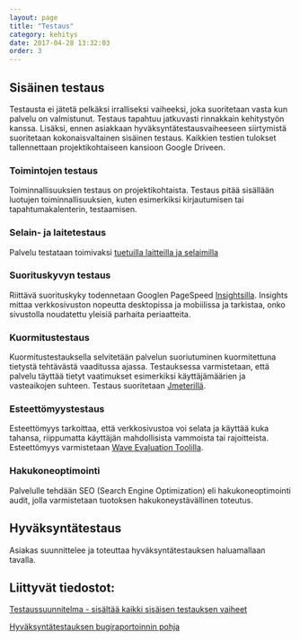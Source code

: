 ```yaml
---
layout: page
title: "Testaus"
category: kehitys
date: 2017-04-28 13:32:03
order: 3
---
```


## Sisäinen testaus

Testausta ei jätetä pelkäksi irralliseksi vaiheeksi, joka suoritetaan vasta kun palvelu on valmistunut. Testaus tapahtuu jatkuvasti rinnakkain kehitystyön kanssa. Lisäksi, ennen asiakkaan hyväksyntätestausvaiheeseen siirtymistä suoritetaan kokonaisvaltainen sisäinen testaus. Kaikkien testien tulokset tallennettaan projektikohtaiseen kansioon Google Driveen.

### Toimintojen testaus

Toiminnallisuuksien testaus on projektikohtaista. Testaus pitää sisällään luotujen toiminnallisuuksien, kuten esimerkiksi kirjautumisen tai tapahtumakalenterin, testaamisen.

### Selain- ja laitetestaus

Palvelu testataan toimivaksi [tuetuilla laitteilla ja selaimilla](https://geniem.atlassian.net/wiki/spaces/CG/pages/100368389/Selaimet+ja+laitteet+joilla+testataan)

### Suorituskyvyn testaus

Riittävä suorituskyky todennetaan Googlen PageSpeed [Insightsilla](https://developers.google.com/speed/pagespeed/insights/?hl=fi). Insights mittaa verkkosivuston nopeutta desktopissa ja mobiilissa ja tarkistaa, onko sivustolla noudatettu yleisiä parhaita periaatteita.

### Kuormitustestaus

Kuormitustestauksella selvitetään palvelun suoriutuminen kuormitettuna tietystä tehtävästä vaaditussa ajassa. Testauksessa varmistetaan, että palvelu täyttää tietyt vaatimukset esimerkiksi käyttäjämäärien ja vasteaikojen suhteen. Testaus suoritetaan [Jmeterillä](http://jmeter.apache.org/).

### Esteettömyystestaus

Esteettömyys tarkoittaa, että verkkosivustoa voi selata ja käyttää kuka tahansa, riippumatta käyttäjän mahdollisista vammoista tai rajoitteista. Esteettömyys varmistetaan [Wave Evaluation Toolilla](https://chrome.google.com/webstore/detail/wave-evaluation-tool/jbbplnpkjmmeebjpijfedlgcdilocofh).

### Hakukoneoptimointi

Palvelulle tehdään SEO (Search Engine Optimization) eli hakukoneoptimointi audit, jolla varmistetaan tuotoksen hakukoneystävällinen toteutus.

## Hyväksyntätestaus

Asiakas suunnittelee ja toteuttaa hyväksyntätestauksen haluamallaan tavalla.


## Liittyvät tiedostot:

[Testaussuunnitelma - sisältää kaikki sisäisen testauksen vaiheet](https://docs.google.com/a/geniem.com/spreadsheets/d/1QLYGZZ6QZIN3mDb9I0RHFzCsT5OkUFuz_jb4MrnKZ2U/edit?usp=sharing)

[Hyväksyntätestauksen bugiraportoinnin pohja](https://drive.google.com/open?id=1NSkR8Cxvlx0NyKdSdj1nRwl4Vxzyn8Y9LkQJvqYTvCY)



